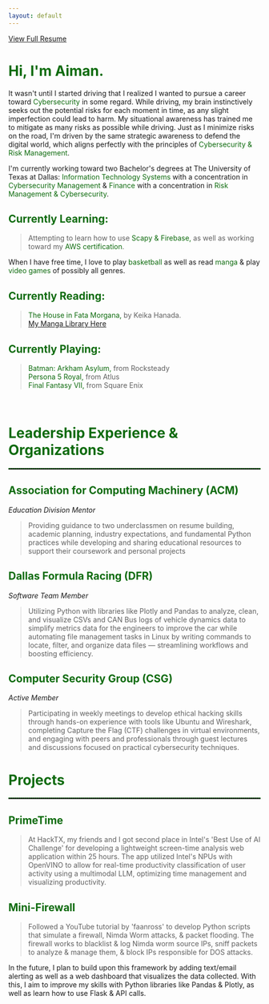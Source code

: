 ```yaml
---
layout: default
---
```

<style>
  .highlight {
    color: #0e6b0e;
</style>

<style>
  .white {
    color: #FFFFFF;
</style>

<style>
  .gray {
    color: #ABABAA;
</style>

<a href="Ahsan-Resume1.pdf" target="_blank" rel="noopener noreferrer">View Full Resume</a>

<h1>
  <span class="highlight">Hi, I'm <strong>Aiman.</strong></span> 
</h1>

<p>
  It wasn't until I started driving that I realized I wanted to pursue a career toward <span class="highlight">Cybersecurity</span> in some regard. While driving, my brain instinctively seeks out the potential risks for each moment in time, as any slight imperfection could lead to harm. My situational awareness has trained me to mitigate as many risks as possible while driving. Just as I minimize risks on the road, I'm driven by the same strategic awareness to defend the digital world, which aligns perfectly with the principles of <span class="highlight">Cybersecurity & Risk Management</span>.
</p>

<p>
  I'm currently working toward two Bachelor's degrees at The University of Texas at Dallas: <span class="highlight">Information Technology Systems </span> with a concentration in <span class="highlight">Cybersecurity Management</span> & <span class="highlight">Finance</span> with a concentration in <span class="highlight">Risk Management & Cybersecurity</span>.
</p>

<h2>
  <span class="highlight">Currently Learning:</span>
</h2>

<blockquote>
  Attempting to learn how to use <span class="highlight">Scapy & Firebase,</span> as well as working toward my <span class="highlight">AWS certification</span>.
</blockquote>

<p>
  When I have free time, I love to play <span class="highlight">basketball</span> as well as read <span class="highlight">manga</span> & play <span class="highlight">video games</span> of possibly all genres.
</p>

<h2>
  <span class="highlight">Currently Reading:</span>
</h2>

<blockquote>
  <span class="highlight">The House in Fata Morgana,</span> by Keika Hanada.<br>
    <a href="https://comick.io/user/f80ac380-2868-4981-83ba-35d38569b696/list">My Manga Library Here</a>
</blockquote>

<h2>
  <span class="highlight">Currently Playing:</span>
</h2>

<blockquote>
  <span class="highlight">Batman: Arkham Asylum,</span> from Rocksteady<br>
  <span class="highlight">Persona 5 Royal,</span> from Atlus<br>
  <span class="highlight">Final Fantasy VII,</span> from Square Enix<br>
</blockquote> 
<br>

<h1><strong><span class="highlight">Leadership Experience & Organizations</span></strong></h1>
<hr style="border: none; border-top: 2px dotted #0e6b0e; width: 100%;">
<h2><span class="highlight">Association for Computing Machinery (ACM)</span></h2>
<p><em>Education Division Mentor</em></p>
<blockquote>
  Providing guidance to two underclassmen on resume building, academic planning, industry expectations, and fundamental Python practices while developing and sharing educational resources to support their coursework and personal projects
</blockquote>

<h2><span class="highlight">Dallas Formula Racing (DFR)</span></h2>
<p><em>Software Team Member</em></p>
<blockquote>
  Utilizing Python with libraries like Plotly and Pandas to analyze, clean, and visualize CSVs and CAN Bus logs of vehicle dynamics data to simplify metrics data for the engineers to improve the car while automating file management tasks in Linux by writing commands to locate, filter, and organize data files — streamlining workflows and boosting efficiency.
</blockquote>

<h2><span class="highlight">Computer Security Group (CSG)</span></h2>
<p><em>Active Member</em></p>
<blockquote>
  Participating in weekly meetings to develop ethical hacking skills through hands-on experience with tools like Ubuntu and Wireshark, completing Capture the Flag (CTF) challenges in virtual environments, and engaging with peers and professionals through guest lectures and discussions focused on practical cybersecurity techniques.
</blockquote>

<h1><strong><span class="highlight">Projects</span></strong></h1>
<hr style="border: none; border-top: 2px dotted #0e6b0e; width: 100%;">
<h2><span class="highlight">PrimeTime</span></h2>
<blockquote>
  At HackTX, my friends and I got second place in Intel's 'Best Use of AI Challenge' for developing a lightweight screen-time analysis web application within 25 hours. The app utilized Intel's NPUs with OpenVINO to allow for real-time productivity classification of user activity using a multimodal LLM, optimizing time management and visualizing productivity.
</blockquote>

<h2><span class="highlight">Mini-Firewall</h2>
<blockquote>
  Followed a YouTube tutorial by 'faanross' to develop Python scripts that simulate a firewall, Nimda Worm attacks, & packet flooding. The firewall works to blacklist & log Nimda worm source IPs, sniff packets to analyze & manage them, & block IPs responsible for DOS attacks.
</blockquote>
<p>In the future, I plan to build upon this framework by adding text/email alerting as well as a web dashboard that visualizes the data collected. With this, I aim to improve my skills with Python libraries like Pandas & Plotly, as well as learn how to use Flask & API calls.</p>
